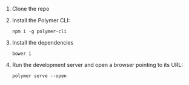 1. Clone the repo
1. Install the Polymer CLI:

    ```npm i -g polymer-cli```

1. Install the dependencies

    ```bower i```

1. Run the development server and open a browser pointing to its URL:

    ```polymer serve --open```
